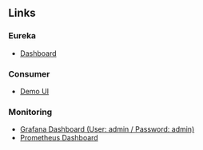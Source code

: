 ## Links

### Eureka
* [Dashboard](http://localhost:8761)

### Consumer
* [Demo UI](http://localhost:8080)

### Monitoring
* [Grafana Dashboard (User: admin / Password: admin)](http://localhost:3000)
* [Prometheus Dashboard](http://localhost:9090)
